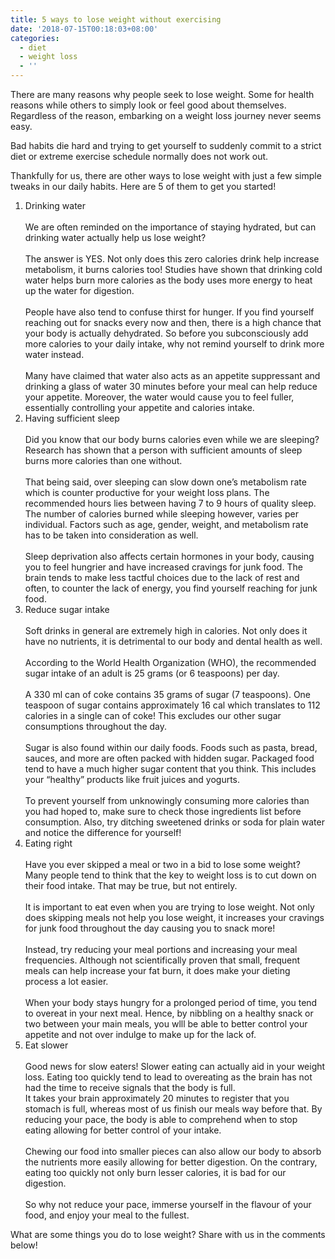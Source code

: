 ```yaml
---
title: 5 ways to lose weight without exercising
date: '2018-07-15T00:18:03+08:00'
categories:
  - diet
  - weight loss
  - ''
---
```

There are many reasons why people seek to lose weight. Some for health reasons while others to simply look or feel good about themselves. Regardless of the reason, embarking on a weight loss journey never seems easy.

Bad habits die hard and trying to get yourself to suddenly commit to a strict diet or extreme exercise schedule normally does not work out.

Thankfully for us, there are other ways to lose weight with just a few simple tweaks in our daily habits. Here are 5 of them to get you started!

1. Drinking water\
      \
   We are often reminded on the importance of staying hydrated, but can drinking water actually help us lose weight?\
   \
   The answer is YES. Not only does this zero calories drink help increase metabolism, it burns calories too! Studies have shown that drinking cold water helps burn more calories as the body uses more energy to heat up the water for digestion.\
      \
   People have also tend to confuse thirst for hunger. If you find yourself reaching out for snacks every now and then, there is a high chance that your body is actually dehydrated. So before you subconsciously add more calories to your daily intake, why not remind yourself to drink more water instead.\
   \
   Many have claimed that water also acts as an appetite suppressant and drinking a glass of water 30 minutes before your meal can help reduce your appetite. Moreover, the water would cause you to feel fuller, essentially controlling your appetite and calories intake. 
2. Having sufficient sleep\
      \
   Did you know that our body burns calories even while we are sleeping? Research has shown that a person with sufficient amounts of sleep burns more calories than one without.\
   \
   That being said, over sleeping can slow down one’s metabolism rate which is counter productive for your weight loss plans. The recommended hours lies between having 7 to 9 hours of quality sleep. The number of calories burned while sleeping however, varies per individual. Factors such as age, gender, weight, and metabolism rate has to be taken into consideration as well.\
      \
   Sleep deprivation also affects certain hormones in your body, causing you to feel hungrier and have increased cravings for junk food. The brain tends to make less tactful choices due to the lack of rest and often, to counter the lack of energy, you find yourself reaching for junk food. 
3. Reduce sugar intake\
   \
    Soft drinks in general are extremely high in calories. Not only does it have no nutrients, it is detrimental to our body and dental health as well.\
   \
   According to the World Health Organization (WHO), the recommended sugar intake of an adult is 25 grams (or 6 teaspoons) per day. \
      \
   A 330 ml can of coke contains 35 grams of sugar (7 teaspoons). One teaspoon of sugar contains approximately 16 cal which translates to 112 calories in a single can of coke! This excludes our other sugar consumptions throughout the day.\
      \
   Sugar is also found within our daily foods. Foods such as pasta, bread, sauces, and more are often packed with hidden sugar. Packaged food tend to have a much higher sugar content that you think. This includes your “healthy” products like fruit juices and yogurts.\
   \
   To prevent yourself from unknowingly consuming more calories than you had hoped to, make sure to check those ingredients list before consumption. Also, try ditching sweetened drinks or soda for plain water and notice the difference for yourself!
4. Eating right\
   \
   Have you ever skipped a meal or two in a bid to lose some weight? Many people tend to think that the key to weight loss is to cut down on their food intake. That may be true, but not entirely.\
      \
   It is important to eat even when you are trying to lose weight. Not only does skipping meals not help you lose weight, it increases your cravings for junk food throughout the day causing you to snack more!\
   \
   Instead, try reducing your meal portions and increasing your meal frequencies. Although not scientifically proven that small, frequent meals can help increase your fat burn, it does make your dieting process a lot easier.\
   \
   When your body stays hungry for a prolonged period of time, you tend to overeat in your next meal.  Hence, by nibbling on a healthy snack or two between your main meals, you wlll be able to better control your appetite and not over indulge to make up for the lack of.
5. Eat slower\
   \
   Good news for slow eaters! Slower eating can actually aid in your weight loss. Eating too quickly tend to lead to overeating as the brain has not had the time to receive signals that the body is full. 
   \
   It takes your brain approximately 20 minutes to register that you stomach is full, whereas most of us finish our meals way before that. By reducing your pace, the body is able to comprehend when to stop eating allowing for better control of your intake.\
   \
   Chewing our food into smaller pieces can also allow our body to absorb the nutrients  more easily allowing for better digestion. On the contrary, eating too quickly not only burn lesser calories, it is bad for our digestion.\
   \
   So why not reduce your pace, immerse yourself in the flavour of your food, and enjoy your meal to the fullest.

What are some things you do to lose weight? Share with us in the comments below!
